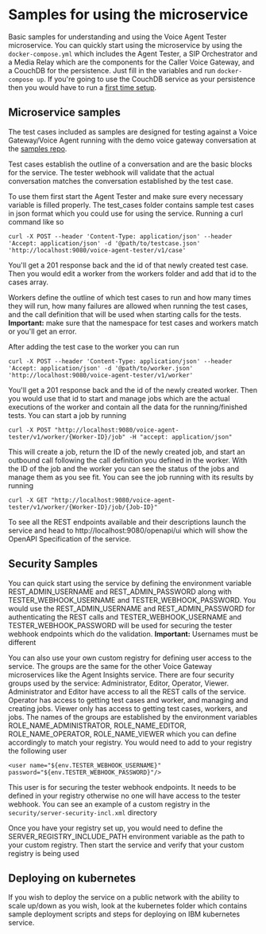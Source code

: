# Samples for using the microservice

Basic samples for understanding and using the Voice Agent Tester microservice. You can quickly start using the microservice by using the `docker-compose.yml` which includes the Agent Tester, a SIP Orchestrator and a Media Relay which are the components for the Caller Voice Gateway, and a CouchDB for the persistence. Just fill in the variables and run `docker-compose up`. If you're going to use the CouchDB service as your persistence then you would have to run a [first time setup](https://docs.couchdb.org/en/master/setup/index.html#setup).

## Microservice samples

The test cases included as samples are designed for testing against a Voice Gateway/Voice Agent running with the demo voice gateway conversation at the [samples repo](https://github.com/WASdev/sample.voice.gateway/blob/master/conversation/sample-conversation-en.json).

Test cases establish the outline of a conversation and are the basic blocks for the service. The tester webhook will validate that the actual conversation matches the conversation established by the test case.

To use them first start the Agent Tester and make sure every necessary variable is filled properly. The test_cases folder contains sample test cases in json format which you could use for using the service. Running a curl command like so

```
curl -X POST --header 'Content-Type: application/json' --header 'Accept: application/json' -d '@path/to/testcase.json' 'http://localhost:9080/voice-agent-tester/v1/case'
```

You'll get a 201 response back and the id of that newly created test case. Then you would edit a worker from the workers folder and add that id to the cases array.

Workers define the outline of which test cases to run and how many times they will run, how many failures are allowed when running the test cases, and the call definition that will be used when starting calls for the tests. **Important:** make sure that the namespace for test cases and workers match or you'll get an error.

After adding the test case to the worker you can run

```
curl -X POST --header 'Content-Type: application/json' --header 'Accept: application/json' -d '@path/to/worker.json' 'http://localhost:9080/voice-agent-tester/v1/worker'
```

You'll get a 201 response back and the id of the newly created worker. Then you would use that id to start and manage jobs which are the actual executions of the worker and contain all the data for the running/finished tests. You can start a job by running

```
curl -X POST "http://localhost:9080/voice-agent-tester/v1/worker/{Worker-ID}/job" -H "accept: application/json"
```

This will create a job, return the ID of the newly created job, and start an outbound call following the call definition you defined in the worker. With the ID of the job and the worker you can see the status of the jobs and manage them as you see fit. You can see the job running with its results by running

```
curl -X GET "http://localhost:9080/voice-agent-tester/v1/worker/{Worker-ID}/job/{Job-ID}"
```

To see all the REST endpoints available and their descriptions launch the service and head to http://localhost:9080/openapi/ui which will show the OpenAPI Specification of the service.

## Security Samples

You can quick start using the service by defining the environment variable REST_ADMIN_USERNAME and REST_ADMIN_PASSWORD along with TESTER_WEBHOOK_USERNAME and TESTER_WEBHOOK_PASSWORD. You would use the REST_ADMIN_USERNAME and REST_ADMIN_PASSWORD for authenticating the REST calls and TESTER_WEBHOOK_USERNAME and TESTER_WEBHOOK_PASSWORD will be used for securing the tester webhook endpoints which do the validation. **Important:** Usernames must be different

You can also use your own custom registry for defining user access to the service. The groups are the same for the other Voice Gateway microservices like the Agent Insights service. There are four security groups used by the service: Administrator, Editor, Operator, Viewer. Administrator and Editor have access to all the REST calls of the service. Operator has access to getting test cases and worker, and managing and creating jobs. Viewer only has access to getting test cases, workers, and jobs. The names of the groups are established by the environment variables ROLE_NAME_ADMINISTRATOR, ROLE_NAME_EDITOR, ROLE_NAME_OPERATOR, ROLE_NAME_VIEWER which you can define accordingly to match your registry. You would need to add to your registry the following user

```
<user name="${env.TESTER_WEBHOOK_USERNAME}" password="${env.TESTER_WEBHOOK_PASSWORD}"/>
```

This user is for securing the tester webhook endpoints. It needs to be defined in your registry otherwise no one will have access to the tester webhook. You can see an example of a custom registry in the `security/server-security-incl.xml` directory

Once you have your registry set up, you would need to define the SERVER_REGISTRY_INCLUDE_PATH environment variable as the path to your custom registry. Then start the service and verify that your custom registry is being used

## Deploying on kubernetes

If you wish to deploy the service on a public network with the ability to scale up/down as you wish, look at the kubernetes folder which contains sample deployment scripts and steps for deploying on IBM kubernetes service.
